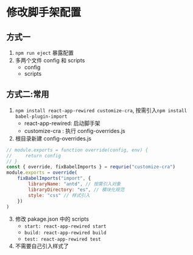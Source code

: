 # 修改脚手架配置

## 方式一

1. `npm run eject` 暴露配置
2. 多两个文件 config 和 scripts
    - config
    - scripts

## 方式二:常用

1. `npm install react-app-rewired customize-cra`, 按需引入`npm install babel-plugin-import`
    - react-app-rewired: 启动脚手架
    - customize-cra : 执行 config-overrides.js
2. 根目录新建 config-overrides.js

```js
// module.exports = function override(config, env) {
//     return config
// }
const { override, fixBabelImports } = requrie("customize-cra")
module.exports = override(
    fixBabelImports("import", {
        libraryName: "antd", // 按需引入对象
        libraryDirectory: "es", // 模块化规范
        style: "css" // 样式引入
    })
)
```

3. 修改 pakage.json 中的 scripts
    - `start: react-app-rewired start`
    - `build: react-app-rewired build`
    - `test: react-app-rewired test`
4. 不需要自己引入样式了
